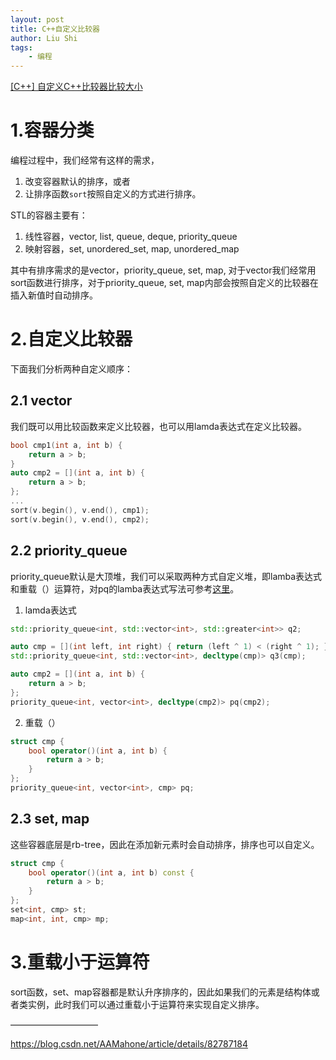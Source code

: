 ```yaml
---
layout: post
title: C++自定义比较器
author: Liu Shi
tags:
    - 编程
---
```


[[C++] 自定义C++比较器比较大小](https://blog.csdn.net/whutshiliu/article/details/108927694)

# 1.容器分类
编程过程中，我们经常有这样的需求，
1) 改变容器默认的排序，或者
2) 让排序函数`sort`按照自定义的方式进行排序。

STL的容器主要有：
1) 线性容器，vector, list, queue, deque, priority_queue
2) 映射容器，set, unordered_set, map, unordered_map

其中有排序需求的是vector，priority_queue, set, map, 对于vector我们经常用sort函数进行排序，对于priority_queue, set, map内部会按照自定义的比较器在插入新值时自动排序。

# 2.自定义比较器
下面我们分析两种自定义顺序：
## 2.1 vector
我们既可以用比较函数来定义比较器，也可以用lamda表达式在定义比较器。
```cpp
bool cmp1(int a, int b) {
	return a > b;
}
auto cmp2 = [](int a, int b) {	
	return a > b;
};
...
sort(v.begin(), v.end(), cmp1);
sort(v.begin(), v.end(), cmp2);
```
## 2.2 priority_queue
priority_queue默认是大顶堆，我们可以采取两种方式自定义堆，即lamba表达式和重载（）运算符，对pq的lamba表达式写法可参考[这里](https://en.cppreference.com/w/cpp/container/priority_queue)。

1. lamda表达式

```cpp
std::priority_queue<int, std::vector<int>, std::greater<int>> q2;

auto cmp = [](int left, int right) { return (left ^ 1) < (right ^ 1); };
std::priority_queue<int, std::vector<int>, decltype(cmp)> q3(cmp);
```

```cpp
auto cmp2 = [](int a, int b) {	
	return a > b;
};
priority_queue<int, vector<int>, decltype(cmp2)> pq(cmp2);
```

2. 重载（）

```cpp
struct cmp {
    bool operator()(int a, int b) {
        return a > b;
    }
};
priority_queue<int, vector<int>, cmp> pq;
```

## 2.3 set, map
这些容器底层是rb-tree，因此在添加新元素时会自动排序，排序也可以自定义。
```cpp
struct cmp {
    bool operator()(int a, int b) const {
        return a > b;
    }
};
set<int, cmp> st;
map<int, int, cmp> mp;
```
# 3.重载小于运算符
sort函数，set、map容器都是默认升序排序的，因此如果我们的元素是结构体或者类实例，此时我们可以通过重载小于运算符来实现自定义排序。

——————————

https://blog.csdn.net/AAMahone/article/details/82787184

